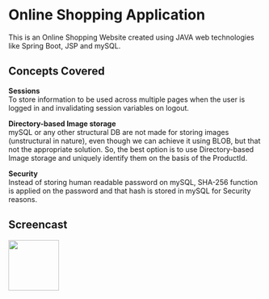 # Online Shopping Application

This is an Online Shopping Website created using JAVA web technologies like Spring Boot, JSP and mySQL.

## Concepts Covered

**Sessions**
<br>
To store information to be used across multiple pages when the user is logged in and invalidating session variables on logout.

**Directory-based Image storage**
<br>
mySQL or any other structural DB are not made for storing images (unstructural in nature), even though we can achieve it using BLOB, but that not the appropriate solution. So, the best option is to use Directory-based Image storage and uniquely identify them on the basis of the ProductId.

**Security**
<br>
Instead of storing human readable password on mySQL, SHA-256 function is applied on the password and that hash is stored in mySQL for Security reasons.

## Screencast 

[<img src="http://www.stickpng.com/assets/images/580b57fcd9996e24bc43c545.png" height="100px" width="100px">](https://www.youtube.com/watch?v=KKO8GrsP1i8)
